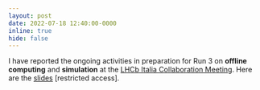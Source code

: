 ```yaml
---
layout: post
date: 2022-07-18 12:40:00-0000
inline: true
hide: false
---
```


I have reported the ongoing activities in preparation for Run 3 on **offline computing** and **simulation** at the [LHCb Italia Collaboration Meeting](https://agenda.infn.it/event/31624/). Here are the [slides](https://agenda.infn.it/event/31624/contributions/175929/attachments/95054/130511/mbarbetti_comp_and_sim_lhcb_italia.pdf) [restricted access].

